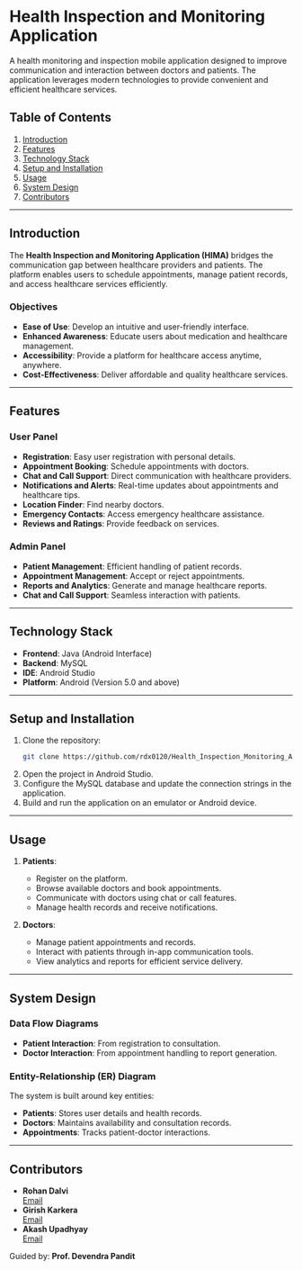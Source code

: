 # Health Inspection and Monitoring Application

A health monitoring and inspection mobile application designed to improve communication and interaction between doctors and patients. The application leverages modern technologies to provide convenient and efficient healthcare services.

## Table of Contents

1. [Introduction](#introduction)
2. [Features](#features)
3. [Technology Stack](#technology-stack)
4. [Setup and Installation](#setup-and-installation)
5. [Usage](#usage)
6. [System Design](#system-design)
7. [Contributors](#contributors)

---

## Introduction

The **Health Inspection and Monitoring Application (HIMA)** bridges the communication gap between healthcare providers and patients. The platform enables users to schedule appointments, manage patient records, and access healthcare services efficiently.

### Objectives
- **Ease of Use**: Develop an intuitive and user-friendly interface.
- **Enhanced Awareness**: Educate users about medication and healthcare management.
- **Accessibility**: Provide a platform for healthcare access anytime, anywhere.
- **Cost-Effectiveness**: Deliver affordable and quality healthcare services.

---

## Features

### User Panel
- **Registration**: Easy user registration with personal details.
- **Appointment Booking**: Schedule appointments with doctors.
- **Chat and Call Support**: Direct communication with healthcare providers.
- **Notifications and Alerts**: Real-time updates about appointments and healthcare tips.
- **Location Finder**: Find nearby doctors.
- **Emergency Contacts**: Access emergency healthcare assistance.
- **Reviews and Ratings**: Provide feedback on services.

### Admin Panel
- **Patient Management**: Efficient handling of patient records.
- **Appointment Management**: Accept or reject appointments.
- **Reports and Analytics**: Generate and manage healthcare reports.
- **Chat and Call Support**: Seamless interaction with patients.

---

## Technology Stack

- **Frontend**: Java (Android Interface)
- **Backend**: MySQL
- **IDE**: Android Studio
- **Platform**: Android (Version 5.0 and above)

---

## Setup and Installation

1. Clone the repository:
   ```bash
   git clone https://github.com/rdx0120/Health_Inspection_Monitoring_App.git
   ```
2. Open the project in Android Studio.
3. Configure the MySQL database and update the connection strings in the application.
4. Build and run the application on an emulator or Android device.

---

## Usage

1. **Patients**:
   - Register on the platform.
   - Browse available doctors and book appointments.
   - Communicate with doctors using chat or call features.
   - Manage health records and receive notifications.

2. **Doctors**:
   - Manage patient appointments and records.
   - Interact with patients through in-app communication tools.
   - View analytics and reports for efficient service delivery.

---

## System Design

### Data Flow Diagrams
- **Patient Interaction**: From registration to consultation.
- **Doctor Interaction**: From appointment handling to report generation.

### Entity-Relationship (ER) Diagram
The system is built around key entities:
- **Patients**: Stores user details and health records.
- **Doctors**: Maintains availability and consultation records.
- **Appointments**: Tracks patient-doctor interactions.

---

## Contributors

- **Rohan Dalvi**  
  [Email](mailto:rohan.dalvi@vit.edu.in)  
- **Girish Karkera**  
  [Email](mailto:girish.karkera@vit.edu.in)  
- **Akash Upadhyay**  
  [Email](mailto:akash.upadhyay@vit.edu.in)  

Guided by: **Prof. Devendra Pandit**

